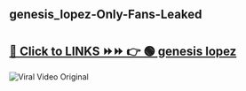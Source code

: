 
 ## genesis_lopez-Only-Fans-Leaked

# <h2><a href="https://clipsfans.com/genesis_lopez&ref=git">🔗 Click to LINKS ⏩⏩ 👉 🟢 genesis lopez </a></h2>

<a href="https://clipsfans.com/genesis_lopez&ref=git" rel="nofollow" data-target="animated-image.originalLink"><img src="https://i.ibb.co.com/xMMVF88/686577567.gif" alt="Viral Video Original" style="max-width: 100%; display: inline-block;" data-target="animated-image.originalImage"></a>
